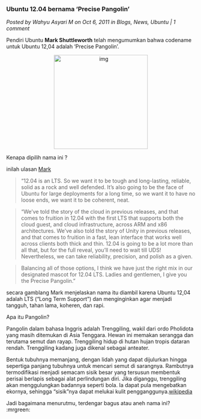 ### **Ubuntu 12.04 bernama ‘Precise Pangolin’**
_Posted by Wahyu Asyari M on Oct 6, 2011 in Blogs, News, Ubuntu | 1 comment_

Pendiri Ubuntu **Mark Shuttleworth** telah mengumumkan bahwa codename untuk Ubuntu 12,04 adalah ‘Precise Pangolin’.
<p align="center">
	<img src="./posts/2011-10-06-ubuntu-12-04-bernama-precise-pangolin/Pangolin_borneo.jpg" height="250px" alt="img">
</p> 

Kenapa dipilih nama ini ?

inilah ulasan [Mark](http://www.markshuttleworth.com/archives/784)

> “12.04 is an LTS. So we want it to be tough and long-lasting, reliable, solid as a rock and well defended. It’s also going to be the face of Ubuntu for large deployments for a long time, so we want it to have no loose ends, we want it to be coherent, neat.

> “We’ve told the story of the cloud in previous releases, and that comes to fruition in 12.04 with the first LTS that supports both the cloud guest, and cloud infrastructure, across ARM and x86 architectures. We’ve also told the story of Unity in previous releases, and that comes to fruition in a fast, lean interface that works well across clients both thick and thin. 12.04 is going to be a lot more than all that, but for the full reveal, you’ll need to wait till UDS! Nevertheless, we can take reliability, precision, and polish as a given.

> Balancing all of those options, I think we have just the right mix in our designated mascot for 12.04 LTS. Ladies and gentlemen, I give you the Precise Pangolin.”

secara gamblang Mark menjelaskan nama itu diambil karena Ubuntu 12,04 adalah LTS (“Long Term Support”) dan menginginkan agar menjadi tangguh, tahan lama, koheren, dan rapi.

Apa itu Pangolin?

Pangolin dalam bahasa Inggris adalah Trenggiling, wakil dari ordo Pholidota yang masih ditemukan di Asia Tenggara. Hewan ini memakan serangga dan terutama semut dan rayap. Trenggiling hidup di hutan hujan tropis dataran rendah. Trenggiling kadang juga dikenal sebagai anteater.

Bentuk tubuhnya memanjang, dengan lidah yang dapat dijulurkan hingga sepertiga panjang tubuhnya untuk mencari semut di sarangnya. Rambutnya termodifikasi menjadi semacam sisik besar yang tersusun membentuk perisai berlapis sebagai alat perlindungan diri. Jika diganggu, trenggiling akan menggulungkan badannya seperti bola. Ia dapat pula mengebatkan ekornya, sehingga “sisik”nya dapat melukai kulit pengganggunya.[wikipedia](http://id.wikipedia.org/wiki/Trenggiling_biasa)

Jadi bagaimana menurutmu, terdengar bagus atau aneh nama ini? :mrgreen: